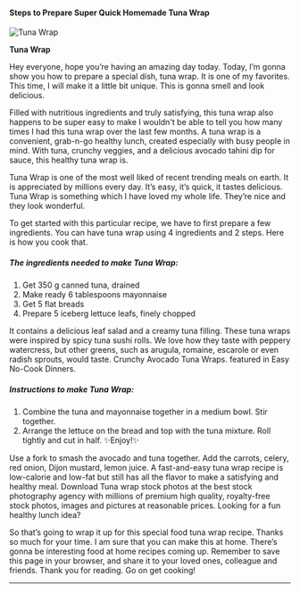             

#### Steps to Prepare Super Quick Homemade Tuna Wrap

![Tuna Wrap](https://img-global.cpcdn.com/recipes/b848b8bede26d86f/751x532cq70/tuna-wrap-recipe-main-photo.jpg)

**Tuna Wrap**

Hey everyone, hope you’re having an amazing day today. Today, I’m gonna show you how to prepare a special dish, tuna wrap. It is one of my favorites. This time, I will make it a little bit unique. This is gonna smell and look delicious.

Filled with nutritious ingredients and truly satisfying, this tuna wrap also happens to be super easy to make I wouldn't be able to tell you how many times I had this tuna wrap over the last few months. A tuna wrap is a convenient, grab-n-go healthy lunch, created especially with busy people in mind. With tuna, crunchy veggies, and a delicious avocado tahini dip for sauce, this healthy tuna wrap is.

Tuna Wrap is one of the most well liked of recent trending meals on earth. It is appreciated by millions every day. It’s easy, it’s quick, it tastes delicious. Tuna Wrap is something which I have loved my whole life. They’re nice and they look wonderful.

To get started with this particular recipe, we have to first prepare a few ingredients. You can have tuna wrap using 4 ingredients and 2 steps. Here is how you cook that.

##### The ingredients needed to make Tuna Wrap:

1.  Get 350 g canned tuna, drained
2.  Make ready 6 tablespoons mayonnaise
3.  Get 5 flat breads
4.  Prepare 5 iceberg lettuce leafs, finely chopped

It contains a delicious leaf salad and a creamy tuna filling. These tuna wraps were inspired by spicy tuna sushi rolls. We love how they taste with peppery watercress, but other greens, such as arugula, romaine, escarole or even radish sprouts, would taste. Crunchy Avocado Tuna Wraps. featured in Easy No-Cook Dinners.

##### Instructions to make Tuna Wrap:

1.  Combine the tuna and mayonnaise together in a medium bowl. Stir together.
2.  Arrange the lettuce on the bread and top with the tuna mixture. Roll tightly and cut in half. ✨Enjoy!✨

Use a fork to smash the avocado and tuna together. Add the carrots, celery, red onion, Dijon mustard, lemon juice. A fast-and-easy tuna wrap recipe is low-calorie and low-fat but still has all the flavor to make a satisfying and healthy meal. Download Tuna wrap stock photos at the best stock photography agency with millions of premium high quality, royalty-free stock photos, images and pictures at reasonable prices. Looking for a fun healthy lunch idea?

So that’s going to wrap it up for this special food tuna wrap recipe. Thanks so much for your time. I am sure that you can make this at home. There’s gonna be interesting food at home recipes coming up. Remember to save this page in your browser, and share it to your loved ones, colleague and friends. Thank you for reading. Go on get cooking!

* * *